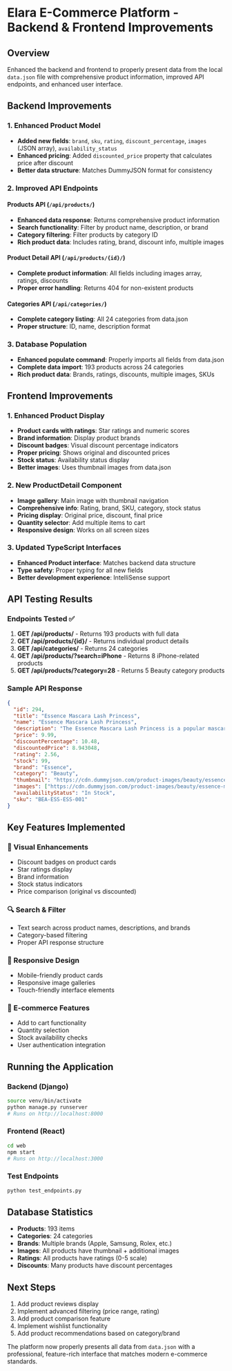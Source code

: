 # Elara E-Commerce Platform - Backend & Frontend Improvements

## Overview
Enhanced the backend and frontend to properly present data from the local `data.json` file with comprehensive product information, improved API endpoints, and enhanced user interface.

## Backend Improvements

### 1. Enhanced Product Model
- **Added new fields**: `brand`, `sku`, `rating`, `discount_percentage`, `images` (JSON array), `availability_status`
- **Enhanced pricing**: Added `discounted_price` property that calculates price after discount
- **Better data structure**: Matches DummyJSON format for consistency

### 2. Improved API Endpoints

#### Products API (`/api/products/`)
- **Enhanced data response**: Returns comprehensive product information
- **Search functionality**: Filter by product name, description, or brand
- **Category filtering**: Filter products by category ID
- **Rich product data**: Includes rating, brand, discount info, multiple images

#### Product Detail API (`/api/products/{id}/`)
- **Complete product information**: All fields including images array, ratings, discounts
- **Proper error handling**: Returns 404 for non-existent products

#### Categories API (`/api/categories/`)
- **Complete category listing**: All 24 categories from data.json
- **Proper structure**: ID, name, description format

### 3. Database Population
- **Enhanced populate command**: Properly imports all fields from data.json
- **Complete data import**: 193 products across 24 categories
- **Rich product data**: Brands, ratings, discounts, multiple images, SKUs

## Frontend Improvements

### 1. Enhanced Product Display
- **Product cards with ratings**: Star ratings and numeric scores
- **Brand information**: Display product brands
- **Discount badges**: Visual discount percentage indicators
- **Proper pricing**: Shows original and discounted prices
- **Stock status**: Availability status display
- **Better images**: Uses thumbnail images from data.json

### 2. New ProductDetail Component
- **Image gallery**: Main image with thumbnail navigation
- **Comprehensive info**: Rating, brand, SKU, category, stock status
- **Pricing display**: Original price, discount, final price
- **Quantity selector**: Add multiple items to cart
- **Responsive design**: Works on all screen sizes

### 3. Updated TypeScript Interfaces
- **Enhanced Product interface**: Matches backend data structure
- **Type safety**: Proper typing for all new fields
- **Better development experience**: IntelliSense support

## API Testing Results

### Endpoints Tested ✅
1. **GET /api/products/** - Returns 193 products with full data
2. **GET /api/products/{id}/** - Returns individual product details
3. **GET /api/categories/** - Returns 24 categories
4. **GET /api/products/?search=iPhone** - Returns 8 iPhone-related products
5. **GET /api/products/?category=28** - Returns 5 Beauty category products

### Sample API Response
```json
{
  "id": 294,
  "title": "Essence Mascara Lash Princess",
  "name": "Essence Mascara Lash Princess",
  "description": "The Essence Mascara Lash Princess is a popular mascara...",
  "price": 9.99,
  "discountPercentage": 10.48,
  "discountedPrice": 8.943048,
  "rating": 2.56,
  "stock": 99,
  "brand": "Essence",
  "category": "Beauty",
  "thumbnail": "https://cdn.dummyjson.com/product-images/beauty/essence-mascara-lash-princess/thumbnail.webp",
  "images": ["https://cdn.dummyjson.com/product-images/beauty/essence-mascara-lash-princess/1.webp"],
  "availabilityStatus": "In Stock",
  "sku": "BEA-ESS-ESS-001"
}
```

## Key Features Implemented

### 🎨 Visual Enhancements
- Discount badges on product cards
- Star ratings display
- Brand information
- Stock status indicators
- Price comparison (original vs discounted)

### 🔍 Search & Filter
- Text search across product names, descriptions, and brands
- Category-based filtering
- Proper API response structure

### 📱 Responsive Design
- Mobile-friendly product cards
- Responsive image galleries
- Touch-friendly interface elements

### 🛒 E-commerce Features
- Add to cart functionality
- Quantity selection
- Stock availability checks
- User authentication integration

## Running the Application

### Backend (Django)
```bash
source venv/bin/activate
python manage.py runserver
# Runs on http://localhost:8000
```

### Frontend (React)
```bash
cd web
npm start
# Runs on http://localhost:3000
```

### Test Endpoints
```bash
python test_endpoints.py
```

## Database Statistics
- **Products**: 193 items
- **Categories**: 24 categories
- **Brands**: Multiple brands (Apple, Samsung, Rolex, etc.)
- **Images**: All products have thumbnail + additional images
- **Ratings**: All products have ratings (0-5 scale)
- **Discounts**: Many products have discount percentages

## Next Steps
1. Add product reviews display
2. Implement advanced filtering (price range, rating)
3. Add product comparison feature
4. Implement wishlist functionality
5. Add product recommendations based on category/brand

The platform now properly presents all data from `data.json` with a professional, feature-rich interface that matches modern e-commerce standards.
